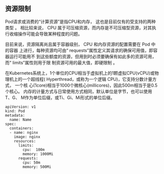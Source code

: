 ## 资源限制

Pod请求或消费的“计算资源”是指CPU和内存， 这也是目前仅有的受支持的两种类型 。 相比较来说， CPU 属于可压缩资源，而内存是不可压缩型资源，对其执行收缩操作可能会导致某种程度的问题。

目前来说，资源隔离尚且属于容器级别， CPU 和内存资源的配置需要在 Pod 中的容器 上进行，每种资源均可由“ requests”属性定义其请求的确保可用值，即容器运行可能用不 到这些额度的资源，但用到时必须要确保有如此多的资源可用，而“ limits”属性则用于限 制资源可用的最大值，即硬限制 。

在Kubernetes系统上，1个单位的CPU相当于虚拟机上的1颗虚拟CPU\(vCPU\)或物 理机上的一个超线程\( Hyperthread，或称为一个逻辑 CPU\)，它支持分数计量方式， 一个核 心\(1core\)相当于1000个微核心\(millicores\)，因此500m相当于是0.5个核心。 内存的计量方式与日常使用方式相同，默认单位是字节，也可以使用 T、G、 M作为单位后缀，或Ti、Gi、Mi形式的单位后缀。



```
apiVersion: v1
kind: Pod 
metadata:
  name: Name
spec:
  containers:
  - name: nginx
    image: nginx    
    resources:
      limits:
        cpu:  100m
        memory: 1000Mi
      requests:
        cpu: 50m
        memory: 500Mi
```




